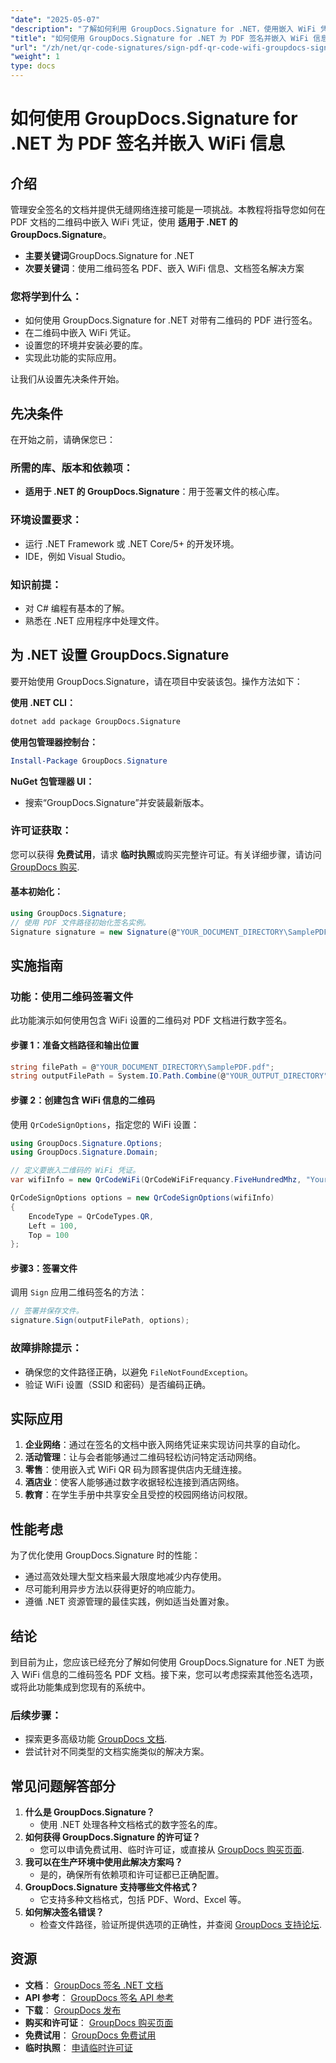 ```yaml
---
"date": "2025-05-07"
"description": "了解如何利用 GroupDocs.Signature for .NET，使用嵌入 WiFi 凭证的二维码签署 PDF 文档。高效简化您的文档签名流程。"
"title": "如何使用 GroupDocs.Signature for .NET 为 PDF 签名并嵌入 WiFi 信息"
"url": "/zh/net/qr-code-signatures/sign-pdf-qr-code-wifi-groupdocs-signature-net/"
"weight": 1
type: docs
---
```

# 如何使用 GroupDocs.Signature for .NET 为 PDF 签名并嵌入 WiFi 信息

## 介绍

管理安全签名的文档并提供无缝网络连接可能是一项挑战。本教程将指导您如何在 PDF 文档的二维码中嵌入 WiFi 凭证，使用 **适用于 .NET 的 GroupDocs.Signature**。

- **主要关键词**GroupDocs.Signature for .NET
- **次要关键词**：使用二维码签名 PDF、嵌入 WiFi 信息、文档签名解决方案

### 您将学到什么：

- 如何使用 GroupDocs.Signature for .NET 对带有二维码的 PDF 进行签名。
- 在二维码中嵌入 WiFi 凭证。
- 设置您的环境并安装必要的库。
- 实现此功能的实际应用。

让我们从设置先决条件开始。

## 先决条件

在开始之前，请确保您已：

### 所需的库、版本和依赖项：
- **适用于 .NET 的 GroupDocs.Signature**：用于签署文件的核心库。

### 环境设置要求：
- 运行 .NET Framework 或 .NET Core/5+ 的开发环境。
- IDE，例如 Visual Studio。

### 知识前提：
- 对 C# 编程有基本的了解。
- 熟悉在 .NET 应用程序中处理文件。

## 为 .NET 设置 GroupDocs.Signature

要开始使用 GroupDocs.Signature，请在项目中安装该包。操作方法如下：

**使用 .NET CLI：**

```bash
dotnet add package GroupDocs.Signature
```

**使用包管理器控制台：**

```powershell
Install-Package GroupDocs.Signature
```

**NuGet 包管理器 UI：**
- 搜索“GroupDocs.Signature”并安装最新版本。

### 许可证获取：
您可以获得 **免费试用**，请求 **临时执照**或购买完整许可证。有关详细步骤，请访问 [GroupDocs 购买](https://purchase。groupdocs.com/buy).

#### 基本初始化：

```csharp
using GroupDocs.Signature;
// 使用 PDF 文件路径初始化签名实例。
Signature signature = new Signature(@"YOUR_DOCUMENT_DIRECTORY\SamplePDF.pdf");
```

## 实施指南

### 功能：使用二维码签署文件

此功能演示如何使用包含 WiFi 设置的二维码对 PDF 文档进行数字签名。

#### 步骤 1：准备文档路径和输出位置
```csharp
string filePath = @"YOUR_DOCUMENT_DIRECTORY\SamplePDF.pdf";
string outputFilePath = System.IO.Path.Combine(@"YOUR_OUTPUT_DIRECTORY", "SignedSamplePDF.pdf");
```

#### 步骤 2：创建包含 WiFi 信息的二维码

使用 `QrCodeSignOptions`，指定您的 WiFi 设置：

```csharp
using GroupDocs.Signature.Options;
using GroupDocs.Signature.Domain;

// 定义要嵌入二维码的 WiFi 凭证。
var wifiInfo = new QrCodeWiFi(QrCodeWiFiFrequancy.FiveHundredMhz, "YourNetworkSSID", "password");

QrCodeSignOptions options = new QrCodeSignOptions(wifiInfo)
{
    EncodeType = QrCodeTypes.QR,
    Left = 100,
    Top = 100
};
```

#### 步骤3：签署文件

调用 `Sign` 应用二维码签名的方法：

```csharp
// 签署并保存文件。
signature.Sign(outputFilePath, options);
```

### 故障排除提示：
- 确保您的文件路径正确，以避免 `FileNotFoundException`。
- 验证 WiFi 设置（SSID 和密码）是否编码正确。

## 实际应用

1. **企业网络**：通过在签名的文档中嵌入网络凭证来实现访问共享的自动化。
2. **活动管理**：让与会者能够通过二维码轻松访问特定活动网络。
3. **零售**：使用嵌入式 WiFi QR 码为顾客提供店内无缝连接。
4. **酒店业**：使客人能够通过数字收据轻松连接到酒店网络。
5. **教育**：在学生手册中共享安全且受控的校园网络访问权限。

## 性能考虑

为了优化使用 GroupDocs.Signature 时的性能：

- 通过高效处理大型文档来最大限度地减少内存使用。
- 尽可能利用异步方法以获得更好的响应能力。
- 遵循 .NET 资源管理的最佳实践，例如适当处置对象。

## 结论

到目前为止，您应该已经充分了解如何使用 GroupDocs.Signature for .NET 为嵌入 WiFi 信息的二维码签名 PDF 文档。接下来，您可以考虑探索其他签名选项，或将此功能集成到您现有的系统中。

### 后续步骤：
- 探索更多高级功能 [GroupDocs 文档](https://docs。groupdocs.com/signature/net/).
- 尝试针对不同类型的文档实施类似的解决方案。

## 常见问题解答部分

1. **什么是 GroupDocs.Signature？**
   - 使用 .NET 处理各种文档格式的数字签名的库。
2. **如何获得 GroupDocs.Signature 的许可证？**
   - 您可以申请免费试用、临时许可证，或直接从 [GroupDocs 购买页面](https://purchase。groupdocs.com/buy).
3. **我可以在生产环境中使用此解决方案吗？**
   - 是的，确保所有依赖项和许可证都已正确配置。
4. **GroupDocs.Signature 支持哪些文件格式？**
   - 它支持多种文档格式，包括 PDF、Word、Excel 等。
5. **如何解决签名错误？**
   - 检查文件路径，验证所提供选项的正确性，并查阅 [GroupDocs 支持论坛](https://forum。groupdocs.com/c/signature/).

## 资源
- **文档**： [GroupDocs 签名 .NET 文档](https://docs.groupdocs.com/signature/net/)
- **API 参考**： [GroupDocs 签名 API 参考](https://reference.groupdocs.com/signature/net/)
- **下载**： [GroupDocs 发布](https://releases.groupdocs.com/signature/net/)
- **购买和许可证**： [GroupDocs 购买页面](https://purchase.groupdocs.com/buy)
- **免费试用**： [GroupDocs 免费试用](https://releases.groupdocs.com/signature/net/)
- **临时执照**： [申请临时许可证](https://purchase.groupdocs.com/temporary-license/)